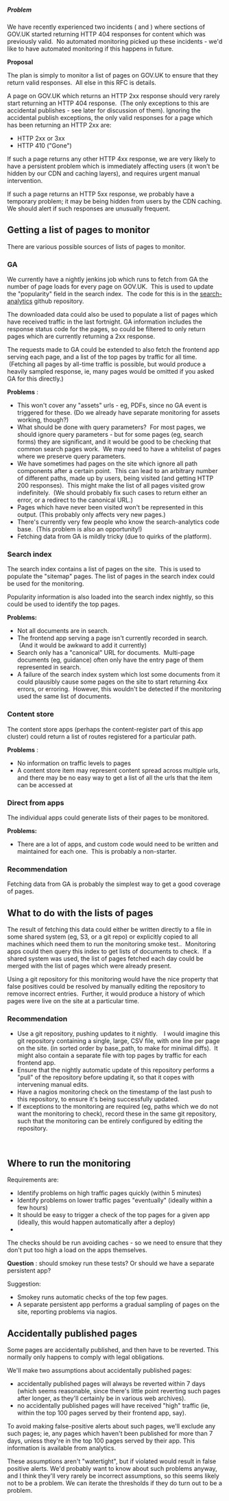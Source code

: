 ##### **Problem**

We have recently experienced two incidents ( and&nbsp;) where sections of GOV.UK started returning HTTP 404 responses for content which was previously valid. &nbsp;No automated monitoring picked up these incidents - we'd like to have automated monitoring if this happens in future.

**Proposal**

The plan is simply to monitor a list of pages on GOV.UK to ensure that they return valid responses. &nbsp;All else in this RFC is details.

A page on GOV.UK which returns an HTTP 2xx response should very rarely start returning an HTTP 404 response. &nbsp;(The only exceptions to this are accidental publishes - see later for discussion of them). Ignoring the accidental publish exceptions, the only valid responses for a page which has been returning an HTTP 2xx are:

- HTTP 2xx or 3xx
- HTTP 410 ("Gone")

If such a page returns any other HTTP 4xx response, we are very likely to have a persistent problem which is immediately affecting users (it won't be hidden by our CDN and caching layers), and requires urgent manual intervention.

If such a page returns an HTTP 5xx response, we probably have a temporary problem; it may be being hidden from users by the CDN caching. We should alert if such responses are unusually frequent.&nbsp;

## Getting a list of pages to monitor

There are various possible sources of lists of pages to monitor.

### GA

We currently have a nightly jenkins job which runs to fetch from GA the number of page loads for every page on GOV.UK. &nbsp;This is used to update the "popularity" field in the search index. &nbsp;The code for this is in the&nbsp;[search-analytics](https://github.com/alphagov/search-analytics) github repository.

The downloaded data could also be used to populate a list of pages which have received traffic in the last fortnight. GA information includes the response status code for the pages, so could be filtered to only return pages which are currently returning a 2xx response.

The requests made to GA could be extended to also fetch the frontend app serving each page, and a list of the top pages by traffic for all time. &nbsp;(Fetching all pages by all-time traffic is possible, but would produce a heavily sampled response, ie, many pages would be omitted if you asked GA for this directly.)

**Problems** :

- This won't cover any "assets" urls - eg, PDFs, since no GA event is triggered for these. (Do we already have separate monitoring for assets working, though?)
- What should be done with query parameters? &nbsp;For most pages, we should ignore query parameters - but for some pages (eg, search forms) they are significant, and it would be good to be checking that common search pages work. &nbsp;We may need to have a whitelist of pages where we preserve query parameters.
- We have sometimes had pages on the site which ignore all path components after a certain point. &nbsp;This can lead to an arbitrary number of different paths, made up by users, being visited (and getting HTTP 200 responses). &nbsp;This might make the list of all pages visited grow indefinitely. &nbsp;(We should probably fix such cases to return either an error, or a redirect to the canonical URL.)
- Pages which have never been visited won't be represented in this output. (This probably only affects very new pages.)
- There's currently very few people who know the search-analytics code base. &nbsp;(This problem is also an opportunity!)
- Fetching data from GA is mildly tricky (due to quirks of the platform).

### Search index

The search index contains a list of pages on the site. &nbsp;This is used to populate the "sitemap" pages.&nbsp;The list of pages in the search index could be used for the monitoring.

Popularity information is also loaded into the search index nightly, so this could be used to identify the top pages.

**Problems:**

- Not all documents are in search.
- The frontend app serving a page isn't currently recorded in search. &nbsp;(And it would be awkward to add it currently)
- Search only has a "canonical" URL for documents. &nbsp;Multi-page documents (eg, guidance) often only have the entry page of them represented in search.
- A failure of the search index system which lost some documents from it could plausibly cause some pages on the site to start returning 4xx errors, or erroring. &nbsp;However, this wouldn't be detected if the monitoring used the same list of documents.

### Content store

The content store apps (perhaps the content-register part of this app cluster) could return a list of routes registered for a particular path.

**Problems** :

- No information on traffic levels to pages
- A content store item may represent content spread across multiple urls, and there may be no easy way to get a list of all the urls that the item can be accessed at

### Direct from apps

The individual apps could generate lists of their pages to be monitored.

**Problems:**

- There are a lot of apps, and custom code would need to be written and maintained for each one. &nbsp;This is probably a non-starter.

### Recommendation

Fetching data from GA is probably the simplest way to get a good coverage of pages.

## What to do with the lists of pages

The result of fetching this data could either be written directly to a file in some shared system (eg, S3, or a git repo) or explicitly copied to all machines which need them to run the monitoring smoke test.. &nbsp;Monitoring apps could then query this index to get lists of documents to check. &nbsp;If a shared system was used, the list of pages fetched each day could be merged with the list of pages which were already present.

Using a git repository for this monitoring would have the nice property that false positives could be resolved by manually editing the repository to remove incorrect entries. &nbsp;Further, it would produce a history of which pages were live on the site at a particular time.

### **Recommendation**

- Use a git repository, pushing updates to it nightly. **&nbsp;&nbsp;** I would imagine this git repository containing a single, large, CSV file, with one line per page on the site. (in sorted order by base\_path, to make for minimal diffs). &nbsp;It might also contain a separate file with top pages by traffic for each frontend app.
- Ensure that the nightly automatic update of this repository performs a "pull" of the repository before updating it, so that it copes with intervening manual edits.
- Have a nagios monitoring check on the timestamp of the last push to this repository, to ensure it's being successfully updated.
- If exceptions to the monitoring are required (eg, paths which we do not want the monitoring to check), record these in the same git repository, such that the monitoring can be entirely configured by editing the repository.

&nbsp;

## Where to run the monitoring

Requirements are:

- Identify problems on high traffic pages quickly (within 5 minutes)
- Identify problems on lower traffic pages "eventually" (ideally within a few hours)
- It should be easy to trigger a check of the top pages for a given app (ideally, this would happen automatically after a deploy)
- 

The checks should be run avoiding caches - so we need to ensure that they don't put too high a load on the apps themselves.

**Question** : should smokey run these tests?&nbsp;Or should we have a separate persistent app?

Suggestion:

- Smokey runs automatic checks of the top few pages.
- A separate persistent app performs a gradual sampling of pages on the site, reporting problems via nagios.

## Accidentally published pages

Some pages are accidentally published, and then have to be reverted.&nbsp;This normally only happens to comply with legal obligations.

We'll make two assumptions about accidentally published pages:

- accidentally published pages will always be reverted within 7 days (which seems reasonable, since there's little point reverting such pages after longer, as they'll certainly be in various web archives).
- no accidentally published pages will have received "high" traffic (ie, within the top 100 pages served by their frontend app, say).

To avoid making false-positive alerts about such pages, we'll exclude any such pages; ie, any pages which haven't been published for more than 7 days, unless they're in the top 100 pages served by their app. This information is available from analytics.

These assumptions aren't "watertight", but if violated would result in false positive alerts. We'd probably want to know about such problems anyway, and I think they'll very rarely be incorrect assumptions, so this seems likely not to be a problem. We can iterate the thresholds if they do turn out to be a problem.

&nbsp;

&nbsp;

&nbsp;

